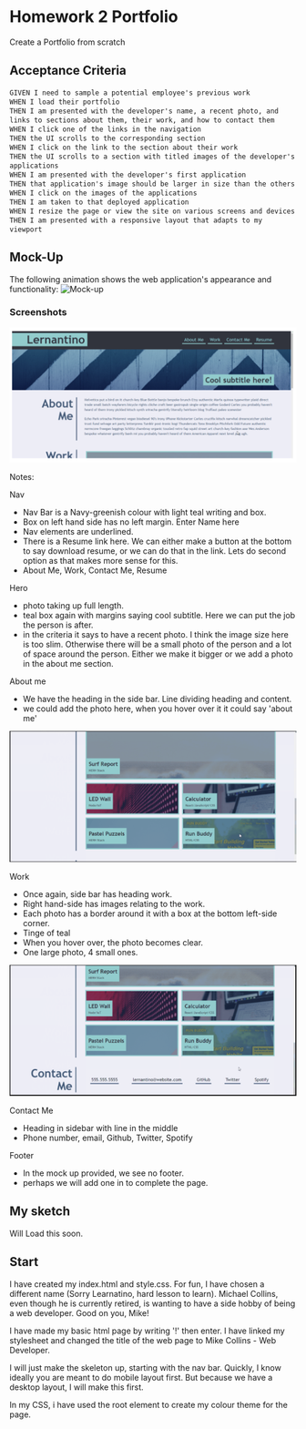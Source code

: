 # Homework 2 Portfolio
Create a Portfolio from scratch

## Acceptance Criteria


```
GIVEN I need to sample a potential employee's previous work
WHEN I load their portfolio
THEN I am presented with the developer's name, a recent photo, and links to sections about them, their work, and how to contact them
WHEN I click one of the links in the navigation
THEN the UI scrolls to the corresponding section
WHEN I click on the link to the section about their work
THEN the UI scrolls to a section with titled images of the developer's applications
WHEN I am presented with the developer's first application
THEN that application's image should be larger in size than the others
WHEN I click on the images of the applications
THEN I am taken to that deployed application
WHEN I resize the page or view the site on various screens and devices
THEN I am presented with a responsive layout that adapts to my viewport
```

## Mock-Up

The following animation shows the web application's appearance and functionality:
![Mock-up](Assets\images\02-advanced-css-homework-demo.gif)


### Screenshots

![Mock-up-Top](Assets\images\mock-up-2.PNG)

Notes:

Nav
- Nav Bar is a Navy-greenish colour with light teal writing and box.
- Box on left hand side has no left margin. Enter Name here
- Nav elements are underlined.
- There is a Resume link here. We can either make a button at the bottom to say download resume, or we can do that in the link. Lets do second option as that makes more sense for this.
- About Me, Work, Contact Me, Resume

Hero
- photo taking up full length.
- teal box again with margins saying cool subtitle. Here we can put the job the person is after.
- in the criteria it says to have a recent photo. I think the image size here is too slim. Otherwise there will be a small photo of the person and a lot of space around the person. Either we make it bigger or we add a photo in the about me section.

About me
- We have the heading in the side bar. Line dividing heading and content. 
- we could add the photo here, when you hover over it it could say 'about me'


![Mock-up-Mid](Assets\images\Mock-up-1.PNG)

Work
- Once again, side bar has heading work.
- Right hand-side has images relating to the work.
- Each photo has a border around it with a box at the bottom left-side corner. 
- Tinge of teal
- When you hover over, the photo becomes clear.
- One large photo, 4 small ones.

![Mock-up-End](Assets\images\Mock-up-3.PNG)

Contact Me
- Heading in sidebar with line in the middle
- Phone number, email, Github, Twitter, Spotify

Footer
- In the mock up provided, we see no footer.
- perhaps we will add one in to complete the page.

## My sketch

Will Load this soon.


## Start

I have created my index.html and style.css. For fun, I have chosen a different name (Sorry Learnatino, hard lesson to learn). Michael Collins, even though he is currently retired, is wanting to have a side hobby of being a web developer. Good on you, Mike!

I have made my basic html page by writing '!' then enter. I have linked my stylesheet and changed the title of the web page to Mike Collins - Web Developer.

I will just make the skeleton up, starting with the nav bar. Quickly, I know ideally you are meant to do mobile layout first. But because we have a desktop layout, I will make this first.

In my CSS, i have used the root element to create my colour theme for the page.


